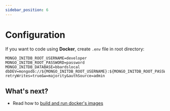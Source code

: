 ```yaml
---
sidebar_position: 6
---
```


# Configuration

If you want to code using **Docker**, create `.env` file in root directory:

```
MONGO_INITDB_ROOT_USERNAME=developer
MONGO_INITDB_ROOT_PASSWORD=password
MONGO_INITDB_DATABASE=bbardslocal
dbDEV=mongodb://${MONGO_INITDB_ROOT_USERNAME}:${MONGO_INITDB_ROOT_PASSWORD}@database/${MONGO_INITDB_DATABASE}?retryWrites=true&w=majority&authSource=admin
```

## What's next?

- Read how to [build and run docker's images](lunching)
